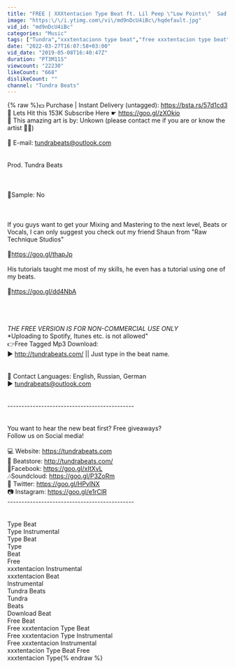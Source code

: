 ```yaml
---
title: "FREE | XXXtentacion Type Beat ft. Lil Peep \"Low Points\"  Sad Acoustic Guitar Type Beat"
image: "https:\/\/i.ytimg.com\/vi\/md9nDcU4iBc\/hqdefault.jpg"
vid_id: "md9nDcU4iBc"
categories: "Music"
tags: ["Tundra","xxxtentacionn type beat","free xxxtentacion type beat"]
date: "2022-03-27T16:07:58+03:00"
vid_date: "2019-05-08T16:40:47Z"
duration: "PT3M11S"
viewcount: "22230"
likeCount: "668"
dislikeCount: ""
channel: "Tundra Beats"
---
```

{% raw %}💵 Purchase | Instant Delivery (untagged): <a rel="nofollow" target="blank" href="https://bsta.rs/57d1cd3">https://bsta.rs/57d1cd3</a><br /> 🌹  Lets Hit this 153K Subscribe Here ☛ <a rel="nofollow" target="blank" href="https://goo.gl/zXOkio">https://goo.gl/zXOkio</a><br />🚀 This amazing art is by: Unkown (please contact me if you are or know the artist 🌹🌹)<br /><br />📩 E-mail: tundrabeats@outlook.com <br /><br /><br />Prod. Tundra Beats<br /><br /><br /><br />🐧Sample: No<br /><br /><br /><br />If you guys want to get your Mixing and Mastering to the next level, Beats or Vocals, I can only suggest you check out my friend Shaun from &quot;Raw Technique Studios&quot; <br /><br />🚀<a rel="nofollow" target="blank" href="https://goo.gl/thapJp">https://goo.gl/thapJp</a><br /><br />His tutorials taught me most of my skills, he even has a tutorial using one of my beats.<br /><br />🚀<a rel="nofollow" target="blank" href="https://goo.gl/dd4NbA">https://goo.gl/dd4NbA</a><br /><br /><br />  <br /><br />*THE FREE VERSION IS FOR NON-COMMERCIAL USE ONLY*<br />*Uploading to Spotify, Itunes etc. is not allowed&quot;<br />👉Free Tagged Mp3 Download: <br />►  <a rel="nofollow" target="blank" href="http://tundrabeats.com/">http://tundrabeats.com/</a>  || Just type in the beat name. <br /><br /><br />📩 Contact Languages: English, Russian, German<br />►   tundrabeats@outlook.com<br /><br /><br />---------------------------------------------<br /><br /><br />You want to hear the new beat first?  Free giveaways? <br />Follow us on Social media!<br /><br />💻 Website:       <a rel="nofollow" target="blank" href="https://tundrabeats.com">https://tundrabeats.com</a><br />🎵 Beatstore:    <a rel="nofollow" target="blank" href="http://tundrabeats.com/">http://tundrabeats.com/</a><br />📖Facebook:     <a rel="nofollow" target="blank" href="https://goo.gl/xItXvL">https://goo.gl/xItXvL</a><br />🎶Soundcloud: <a rel="nofollow" target="blank" href="https://goo.gl/P3ZoRm">https://goo.gl/P3ZoRm</a><br />🐧 Twitter:          <a rel="nofollow" target="blank" href="https://goo.gl/HPvlNX">https://goo.gl/HPvlNX</a><br />📷 Instagram:    <a rel="nofollow" target="blank" href="https://goo.gl/e1rClR">https://goo.gl/e1rClR</a><br />---------------------------------------------<br /><br /><br />Type Beat<br />Type Instrumental<br />Type Beat<br />Type<br />Beat<br />Free<br />xxxtentacion Instrumental<br />xxxtentacion Beat<br />Instrumental<br />Tundra Beats<br />Tundra<br />Beats<br />Download Beat<br />Free Beat<br />Free xxxtentacion Type Beat<br />Free xxxtentacion Type Instrumental<br />Free xxxtentacion Instrumental<br />xxxtentacion Type Beat Free<br />xxxtentacion Type{% endraw %}
